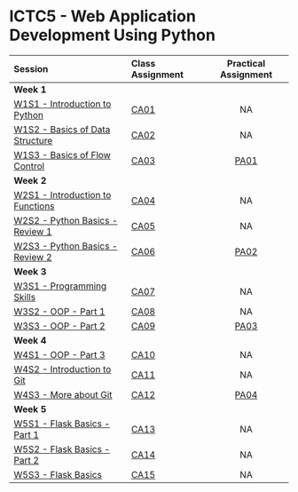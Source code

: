 # ICTC5 - Web Application Development Using Python 

| Session                                      | Class Assignment                    |       Practical Assignment       |
| :------------------------------------------- | :---------------------------------- | :------------------------------: |
| **Week 1**                                   |
| [W1S1 - Introduction to Python](./W1/S1/)    | [CA01](./W1/S1/CA01.md)             |                NA                |
| [W1S2 - Basics of Data Structure](./W1/S2/)  | [CA02](./W1/S2/CA02.md)             |                NA                |
| [W1S3 - Basics of Flow Control](./W1/S3/)    | [CA03](./W1/S3/CA03.md)             |     [PA01](./W1/S3/PA01.md)      |
| **Week 2**                                   |
| [W2S1 - Introduction to Functions](./W2/S1/) | [CA04](./W2/S1/CA04.md)             |                NA                |
| [W2S2 - Python Basics - Review 1](./W2/S2/)  | [CA05](./W2/S2/CA05.md)             |                NA                |
| [W2S3 - Python Basics - Review 2](./W2/S3/)  | [CA06](./W2/S3/CA06-Tic-Tac-Toe.md) | [PA02](./W2/S3/PA02-Fruitman.md) |
| **Week 3**                                   |
| [W3S1 - Programming Skills](./W3/S1/)        | [CA07](./W3/S1/CA07.md)             |                NA                |
| [W3S2 - OOP - Part 1](./W3/S2/)              | [CA08](./W3/S2/CA08.md)             |                NA                |
| [W3S3 - OOP - Part 2](./W3/S3/)              | [CA09](./W3/S3/CA00.md)             |  [PA03](./W3/S3/PA03-Shapes.md)  |
| **Week 4**                                   |
| [W4S1 - OOP - Part 3](./W4/S1/)              | [CA10](./W4/S1/CA10.md)             |                NA                |
| [W4S2 - Introduction to Git](./W4/S2/)       | [CA11](./W2/S2/CA11.md)             |                NA                |
| [W4S3 - More about Git](./W4/S3/)            | [CA12](./W2/S2/CA00.md)             |  [PA04](./W3/S3/PA03-Shapes.md)  |
| **Week 5**                                   |
| [W5S1 - Flask Basics - Part 1](./W4/S1/)     | [CA13](./W2/S2/CA00.md)             |                NA                |
| [W5S2 - Flask Basics - Part 2](./W4/S1/)     | [CA14](./W2/S2/CA00.md)             |                NA                |
| [W5S3 - Flask Basics](./W4/S1/)              | [CA15](./W2/S2/CA00.md)             |                NA                |
